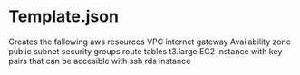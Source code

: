 # Template.json

Creates the fallowing aws resources 
VPC
internet gateway
Availability zone
public subnet
security groups 
route tables
t3.large EC2 instance with key pairs that can be accesible with ssh
rds instance
